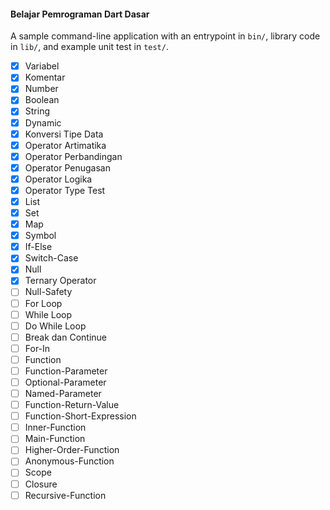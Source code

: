 #### Belajar Pemrograman Dart Dasar
A sample command-line application with an entrypoint in `bin/`, library code
in `lib/`, and example unit test in `test/`.

- [X] Variabel
- [X] Komentar
- [X] Number
- [X] Boolean
- [X] String
- [X] Dynamic
- [X] Konversi Tipe Data
- [X] Operator Artimatika
- [X] Operator Perbandingan
- [X] Operator Penugasan
- [X] Operator Logika
- [X] Operator Type Test
- [X] List
- [X] Set
- [X] Map
- [X] Symbol
- [X] If-Else
- [X] Switch-Case
- [X] Null
- [X] Ternary Operator
- [ ] Null-Safety
- [ ] For Loop
- [ ] While Loop
- [ ] Do While Loop
- [ ] Break dan Continue
- [ ] For-In
- [ ] Function
- [ ] Function-Parameter
- [ ] Optional-Parameter
- [ ] Named-Parameter
- [ ] Function-Return-Value
- [ ] Function-Short-Expression
- [ ] Inner-Function
- [ ] Main-Function
- [ ] Higher-Order-Function
- [ ] Anonymous-Function
- [ ] Scope
- [ ] Closure
- [ ] Recursive-Function